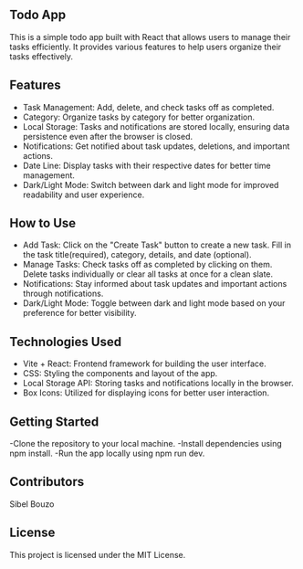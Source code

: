 ## Todo App
This is a simple todo app built with React that allows users to manage their tasks efficiently. It provides various features to help users organize their tasks effectively.

## Features
- Task Management: Add, delete, and check tasks off as completed.
- Category: Organize tasks by category for better organization.
- Local Storage: Tasks and notifications are stored locally, ensuring data persistence even after the browser is closed.
- Notifications: Get notified about task updates, deletions, and important actions.
- Date Line: Display tasks with their respective dates for better time management.
- Dark/Light Mode: Switch between dark and light mode for improved readability and user experience.

## How to Use
- Add Task: Click on the "Create Task" button to create a new task. Fill in the task title(required), category, details, and date (optional).
- Manage Tasks: Check tasks off as completed by clicking on them. Delete tasks individually or clear all tasks at once for a clean slate.
- Notifications: Stay informed about task updates and important actions through notifications.
- Dark/Light Mode: Toggle between dark and light mode based on your preference for better visibility.

## Technologies Used
- Vite + React: Frontend framework for building the user interface.
- CSS: Styling the components and layout of the app.
- Local Storage API: Storing tasks and notifications locally in the browser.
- Box Icons: Utilized for displaying icons for better user interaction.

## Getting Started
-Clone the repository to your local machine.
-Install dependencies using npm install.
-Run the app locally using npm run dev.

## Contributors
Sibel Bouzo

## License
This project is licensed under the MIT License.
